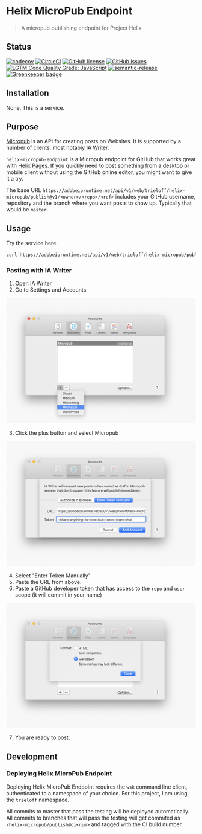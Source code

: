 # Helix MicroPub Endpoint

> A micropub publishing endpoint for Project Helix

## Status
[![codecov](https://img.shields.io/codecov/c/github/trieloff/helix-micropub-endpoint.svg)](https://codecov.io/gh/trieloff/helix-micropub-endpoint)
[![CircleCI](https://img.shields.io/circleci/project/github/trieloff/helix-micropub-endpoint.svg)](https://circleci.com/gh/trieloff/helix-micropub-endpoint)
[![GitHub license](https://img.shields.io/github/license/trieloff/helix-micropub-endpoint.svg)](https://github.com/trieloff/helix-micropub-endpoint/blob/master/LICENSE.txt)
[![GitHub issues](https://img.shields.io/github/issues/trieloff/helix-micropub-endpoint.svg)](https://github.com/trieloff/helix-micropub-endpoint/issues)
[![LGTM Code Quality Grade: JavaScript](https://img.shields.io/lgtm/grade/javascript/g/trieloff/helix-micropub-endpoint.svg?logo=lgtm&logoWidth=18)](https://lgtm.com/projects/g/trieloff/helix-micropub-endpoint)
[![semantic-release](https://img.shields.io/badge/%20%20%F0%9F%93%A6%F0%9F%9A%80-semantic--release-e10079.svg)](https://github.com/semantic-release/semantic-release) [![Greenkeeper badge](https://badges.greenkeeper.io/trieloff/helix-micropub-endpoint.svg)](https://greenkeeper.io/)

## Installation

None. This is a service.

## Purpose

[Micropub](https://indieweb.org/Micropub) is an API for creating posts on Websites. It is supported by a number of clients, most notably [IA Writer](https://ia.net/writer).

`helix-micropub-endpoint` is a Micropub endpoint for GitHub that works great with [Helix Pages](https://www.hlx.page). If you quickly need to post something from a desktop or mobile client without using the GitHub online editor, you might want to give it a try.

The base URL `https://adobeioruntime.net/api/v1/web/trieloff/helix-micropub/publish@v1/<owner>/<repo>/<ref>` includes your GitHub username, repository and the branch where you want posts to show up. Typically that would be `master`.


## Usage

Try the service here:

```bash
curl https://adobeioruntime.net/api/v1/web/trieloff/helix-micropub/publish@v1/<owner>/<repo>/<ref>
```

### Posting with IA Writer

1. Open IA Writer
2. Go to Settings and Accounts

![](./docs/add-micropub.png)

3. Click the plus button and select Micropub

![](./docs/enter-token-manually.png)

4. Select "Enter Token Manually"
5. Paste the URL from above.
6. Paste a GitHub developer token that has access to the `repo` and `user` scope (it will commit in your name)

![](./docs/post-markdown.png)

7. You are ready to post.

## Development

### Deploying Helix MicroPub Endpoint

Deploying Helix MicroPub Endpoint requires the `wsk` command line client, authenticated to a namespace of your choice. For this project, I am using the `trieloff` namespace.

All commits to master that pass the testing will be deployed automatically. All commits to branches that will pass the testing will get commited as `/helix-micropub/publish@ci<num>` and tagged with the CI build number.
